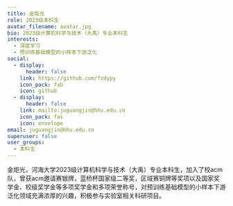 ```yaml
---
title: 金炬光
role: 2023级本科生
avatar_filename: avatar.jpg
bio: 2023级计算机科学与技术（大禹）专业本科生
interests:
  - 深度学习
  - 预训练基础模型的小样本下游泛化
social:
  - display:
      header: false
    link: https://github.com/fzdypy
    icon_pack: fab
    icon: github
  - display:
      header: false
    link: mailto:juguangjin@hhu.edu.cn
    icon_pack: fas
    icon: envelope
email: juguangjin@hhu.edu.cn
superuser: false
user_groups:
  - 本科生
---
```

金炬光，河海大学2023级计算机科学与技术（大禹）专业本科生，加入了校acm队，曾获acm邀请赛银牌，蓝桥杯国家级二等奖，区域赛铜牌等奖项以及国家奖学金、校级奖学金等多项奖学金和多项荣誉称号，对预训练基础模型的小样本下游泛化领域充满浓厚的兴趣，积极参与实验室相关科研项目。
